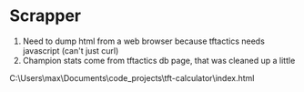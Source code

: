 # Scrapper

1. Need to dump html from a web browser because tftactics needs javascript (can't just curl)
2. Champion stats come from tftactics db page, that was cleaned up a little



C:\Users\max\Documents\code_projects\tft-calculator\index.html